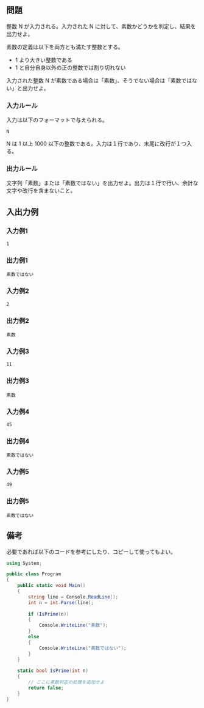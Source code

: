 ## 問題

整数 N が入力される。入力された N に対して、素数かどうかを判定し、結果を出力せよ。

素数の定義は以下を両方とも満たす整数とする。

- 1 より大きい整数である
- 1 と自分自身以外の正の整数では割り切れない

入力された整数 N が素数である場合は「素数」、そうでない場合は「素数ではない」と出力せよ。

### 入力ルール

入力は以下のフォーマットで与えられる。

```plain
N
```

N は 1 以上 1000 以下の整数である。入力は１行であり、末尾に改行が１つ入る。

### 出力ルール

文字列「素数」または「素数ではない」を出力せよ。出力は１行で行い、余計な文字や改行を含まないこと。

## 入出力例

### 入力例1

```plain
1
```

### 出力例1

```plain
素数ではない
```

### 入力例2

```plain
2
```

### 出力例2

```plain
素数
```

### 入力例3

```plain
11
```

### 出力例3

```plain
素数
```

### 入力例4

```plain
45
```

### 出力例4

```plain
素数ではない
```

### 入力例5

```plain
49
```

### 出力例5

```plain
素数ではない
```
## 備考

必要であれば以下のコードを参考にしたり、コピーして使ってもよい。

```c#
using System;

public class Program
{
    public static void Main()
    {
        string line = Console.ReadLine();
        int n = int.Parse(line);
        
        if (IsPrime(n))
        {
            Console.WriteLine("素数");
        }
        else
        {
            Console.WriteLine("素数ではない");
        }
    }
    
    static bool IsPrime(int n)
    {
        // ここに素数判定の処理を追加せよ
        return false;
    }
}
```

